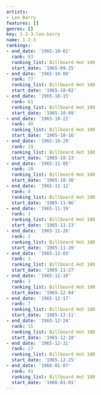 ```yaml
---
artists:
- Len Barry
features: []
genres: []
key: 1-2-3-len-barry
name: 1-2-3
rankings:
- end_date: '1965-10-01'
  rank: 93
  ranking_list: Billboard Hot 100
  start_date: '1965-09-25'
- end_date: '1965-10-08'
  rank: 77
  ranking_list: Billboard Hot 100
  start_date: '1965-10-02'
- end_date: '1965-10-15'
  rank: 61
  ranking_list: Billboard Hot 100
  start_date: '1965-10-09'
- end_date: '1965-10-22'
  rank: 48
  ranking_list: Billboard Hot 100
  start_date: '1965-10-16'
- end_date: '1965-10-29'
  rank: 19
  ranking_list: Billboard Hot 100
  start_date: '1965-10-23'
- end_date: '1965-11-05'
  rank: 10
  ranking_list: Billboard Hot 100
  start_date: '1965-10-30'
- end_date: '1965-11-12'
  rank: 8
  ranking_list: Billboard Hot 100
  start_date: '1965-11-06'
- end_date: '1965-11-19'
  rank: 3
  ranking_list: Billboard Hot 100
  start_date: '1965-11-13'
- end_date: '1965-11-26'
  rank: 2
  ranking_list: Billboard Hot 100
  start_date: '1965-11-20'
- end_date: '1965-12-03'
  rank: 3
  ranking_list: Billboard Hot 100
  start_date: '1965-11-27'
- end_date: '1965-12-10'
  rank: 3
  ranking_list: Billboard Hot 100
  start_date: '1965-12-04'
- end_date: '1965-12-17'
  rank: 7
  ranking_list: Billboard Hot 100
  start_date: '1965-12-11'
- end_date: '1965-12-24'
  rank: 15
  ranking_list: Billboard Hot 100
  start_date: '1965-12-18'
- end_date: '1965-12-31'
  rank: 27
  ranking_list: Billboard Hot 100
  start_date: '1965-12-25'
- end_date: '1966-01-07'
  rank: 41
  ranking_list: Billboard Hot 100
  start_date: '1966-01-01'
---
```


